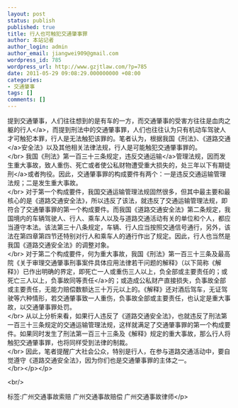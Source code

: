 ```yaml
---
layout: post
status: publish
published: true
title: 行人也可触犯交通肇事罪　
author: 本站记者
author_login: admin
author_email: jiangwei909@gmail.com
wordpress_id: 785
wordpress_url: http://www.gzjtlaw.com/?p=785
date: 2011-05-29 09:08:29.000000000 +08:00
categories:
- 交通肇事
tags: []
comments: []
---
```

<p><p> 提到交通肇事，人们往往想到的是有车的一方，而交通肇事的受害方往往是血肉之躯的<a>行人<&#47;a>，而提到刑法中的交通肇事罪，人们也往往认为只有机动车驾驶人才可触犯本罪，行人是无法触犯该罪的。笔者认为，根据我国《刑法》、《<a>道路交通<&#47;a>安全法》以及其他相关法律法规，行人是可能触犯交通肇事罪的。<br><&#47;br> 我国《刑法》第一百三十三条规定，违反<a>交通运输<&#47;a>管理法规，因而发生重大事故，致人重伤、死亡或者使公私财物遭受重大损失的，处三年以下<a>有期徒刑<&#47;a>或者拘役。因此，交通肇事罪的构成要件有两个：一是违反交通运输管理法规；二是发生重大事故。<br><&#47;br> 对于第一个构成要件，我国交通运输管理法规固然很多，但其中最主要和最核心的是《道路交通安全法》，所以违反了该法，就违反了交通运输管理法规，即符合了交通肇事罪的第一个构成要件。而我国《道路交通安全法》第二条规定，我国境内的车辆驾驶人、行人、乘车人以及与道路交通活动有关的单位和个人，都应当遵守本法。该法第三十八条规定，车辆、行人应当按照交通信号通行，另外，该法在第四章第四节还特别对行人和乘车人的通行作出了规定。因此，行人也当然是我国《道路交通安全法》的调整对象。<br><&#47;br> 对于第二个构成要件，何为重大事故，我国《刑法》第一百三十三条及最高院《关于审理交通肇事刑事案件具体应用法律若干问题的解释》（以下简称《解释》）已作出明确的界定，即死亡一人或重伤三人以上，负全部或主要责任的；或死亡三人以上，负事故<a>同等责任<&#47;a>的；或造成公私财产直接损失，负事故全部或主要责任，无能力赔偿数额达三十万元以上的。《解释》还对酒后驾车，无证驾驶等六种情形，若交通肇事致一人重伤，负事故全部或主要责任，也认定是重大事故，以交通肇事罪处罚。<br><&#47;br> 从以上分析来看，如果行人违反了《道路交通安全法》，也就违反了刑法第一百三十三条规定的交通运输管理法规，这样就满足了交通肇事罪的第一个构成要件。如果同时发生了刑法第一百三十三条及《解释》规定的重大事故，那么行人将触犯交通肇事罪，也将同样受到法律的制裁。<br><&#47;br> 因此，笔者提醒广大社会公众，特别是行人，在参与道路交通活动中，要自觉遵守《道路交通安全法》，因为你们也是交通肇事罪的主体之一。<br><&#47;br><&#47;p><&#47;p><br&#47;><p>标签:广州交通事故索赔 广州交通事故赔偿 广州交通事故律师<&#47;p>
